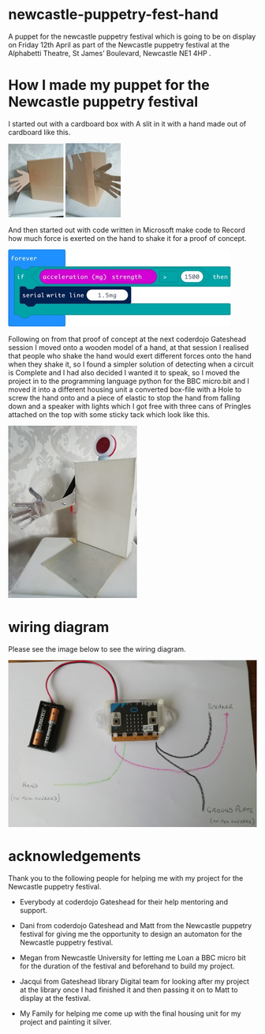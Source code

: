 # newcastle-puppetry-fest-hand
A puppet for the newcastle puppetry festival which is going to be on display on Friday 12th April as part of the Newcastle puppetry festival at the Alphabetti Theatre, St James’ Boulevard, Newcastle NE1 4HP .
 # **How I made my puppet for the Newcastle puppetry festival**
I started out with a cardboard box with A slit in it with a hand made out of cardboard like this. 

![](src/read-me/imgs/card_hand_Pic_1.jpg)
![](src/read-me/imgs/card_hand_pic_2.jpg)

And then started out with code written in Microsoft make code to Record how much force is exerted on the hand to shake it for a proof of concept.

![](src/read-me/imgs/mmc-c.jpg)

Following on from that proof of concept  at the next coderdojo Gateshead session I moved onto a wooden model of a hand, at that session I realised that people who shake the hand would  exert different forces onto the hand when they shake it, so I found a simpler solution of detecting when a circuit is Complete  and I had also decided I wanted it to speak, so I moved the project in to the programming language python for the BBC micro:bit and I moved it into a different housing unit a converted box-file with a Hole to screw the hand onto and a piece of elastic to stop the hand from falling down and a speaker with lights which I got free with three cans of Pringles attached on the top with some sticky tack which look like this.


![](src/read-me/imgs/project.jpg)

# **wiring diagram**

Please see the image below to see the wiring diagram.

![](src/read-me/imgs/s.jpg)

# **acknowledgements**

Thank you to the following people for helping me with my project for the Newcastle puppetry festival.

* 	Everybody at coderdojo Gateshead for their help mentoring and support.

* Dani from coderdojo Gateshead and Matt from the Newcastle puppetry festival for giving me the opportunity to design 
an automaton for the Newcastle puppetry festival.

* Megan from Newcastle University for letting me Loan a BBC micro bit for the duration of the festival and beforehand to build my project. 

* Jacqui from Gateshead library Digital team for looking after my project at the library once I had finished it and then passing it on to Matt to display at the festival.

* My Family for helping me come up with the final housing unit for my project and painting it silver. 


